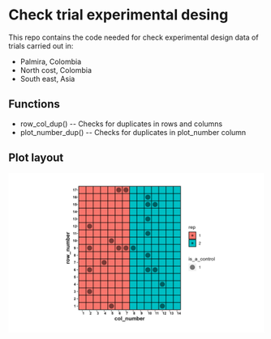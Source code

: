 # Check trial experimental desing

This repo contains the code needed for check experimental design data of trials
carried out in: 
- Palmira, Colombia
- North cost, Colombia
- South east, Asia

## Functions

- row_col_dup()
-- Checks for duplicates in rows and columns
- plot_number_dup()
-- Checks for duplicates in plot_number column

## Plot layout

![](https://github.com/Cassava2050/experimental_desing/blob/main/layout.png)








